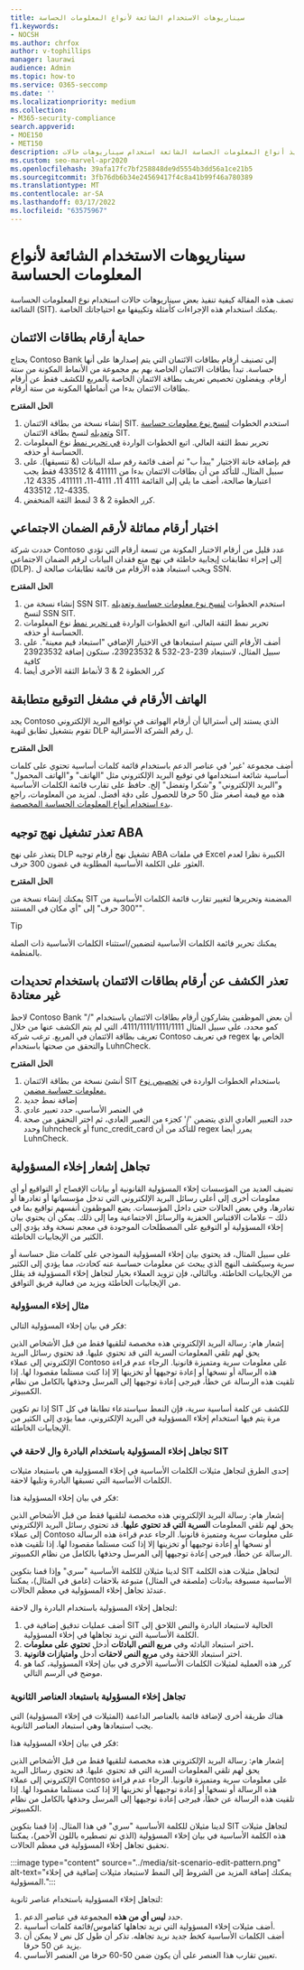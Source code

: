 ```yaml
---
title: سيناريوهات الاستخدام الشائعة لأنواع المعلومات الحساسة
f1.keywords:
- NOCSH
ms.author: chrfox
author: v-tophillips
manager: laurawi
audience: Admin
ms.topic: how-to
ms.service: O365-seccomp
ms.date: ''
ms.localizationpriority: medium
ms.collection:
- M365-security-compliance
search.appverid:
- MOE150
- MET150
description: كيفية تنفيذ أنواع المعلومات الحساسة الشائعة استخدام سيناريوهات حالات
ms.custom: seo-marvel-apr2020
ms.openlocfilehash: 39afa17fc7bf258848de9d5554b3dd56a1ce21b5
ms.sourcegitcommit: 3fb76db6b34e24569417f4c8a41b99f46a780389
ms.translationtype: MT
ms.contentlocale: ar-SA
ms.lasthandoff: 03/17/2022
ms.locfileid: "63575967"
---
```

# <a name="common-usage-scenarios-for-sensitive-information-types"></a>سيناريوهات الاستخدام الشائعة لأنواع المعلومات الحساسة

تصف هذه المقالة كيفية تنفيذ بعض سيناريوهات حالات استخدام نوع المعلومات الحساسة الشائعة (SIT). يمكنك استخدام هذه الإجراءات كأمثلة وتكييفها مع احتياجاتك الخاصة.

## <a name="protect-credit-card-numbers"></a>حماية أرقام بطاقات الائتمان

يحتاج Contoso Bank إلى تصنيف أرقام بطاقات الائتمان التي يتم إصدارها على أنها حساسة. تبدأ بطاقات الائتمان الخاصة بهم بم مجموعة من الأنماط المكونة من ستة أرقام. ويفضلون تخصيص تعريف بطاقة الائتمان الخاصة بالمربع للكشف فقط عن أرقام بطاقات الائتمان بدءا من أنماطها المكونة من ستة أرقام.

**الحل المقترح**

1. إنشاء نسخة من بطاقة الائتمان SIT. استخدم الخطوات [لنسخ نوع معلومات حساسة وتعديله](create-a-custom-sensitive-information-type.md#copy-and-modify-a-sensitive-information-type) لنسخ بطاقة الائتمان SIT.
1. تحرير نمط الثقة العالي. اتبع الخطوات الواردة [في تحرير نمط](sit-get-started-exact-data-match-create-rule-package.md#edit-or-delete-the-sensitive-information-type-pattern) نوع المعلومات الحساسة أو حذفه.
1. قم بإضافة خانة الاختيار "يبدأ ب" ثم أضف قائمة رقم سلة البيانات (& تنسيقها). على سبيل المثال، للتأكد من أن بطاقات الائتمان بدءا من 411111 & 433512 فقط يجب اعتبارها صالحة، أضف ما يلي إلى القائمة 4111 11، 4111-11، 411111، 4335 12، 4335-12، 433512.
1. كرر الخطوة 2 & 3 لنمط الثقة المنخفض.

## <a name="test-numbers-similar-to-social-security-numbers"></a>اختبار أرقام مماثلة لأرقم الضمان الاجتماعي

حددت شركة Contoso عدد قليل من أرقام الاختبار المكونة من تسعة أرقام التي تؤدي إلى إجراء تطابقات إيجابية خاطئة في نهج منع فقدان البيانات لرقم الضمان الاجتماعي (DLP). ويحب استبعاد هذه الأرقام من قائمة تطابقات صالحة ل SSN.

**الحل المقترح**

1. إنشاء نسخة من SSN SIT. استخدم الخطوات [لنسخ نوع معلومات حساسة وتعديله](create-a-custom-sensitive-information-type.md#copy-and-modify-a-sensitive-information-type) لنسخ SSN SIT.
1. تحرير نمط الثقة العالي. اتبع الخطوات الواردة [في تحرير نمط](sit-get-started-exact-data-match-create-rule-package.md#edit-or-delete-the-sensitive-information-type-pattern) نوع المعلومات الحساسة أو حذفه.
1. أضف الأرقام التي سيتم استبعادها في الاختيار الإضافي "استبعاد قيم معينة". على سبيل المثال، لاستبعاد 239-23-532 & 23923532، ستكون إضافة 23923532 كافية
1. كرر الخطوة 2 & 3 لأنماط الثقة الأخرى أيضا

## <a name="phone-numbers-in-signature-trigger-match"></a>الهاتف الأرقام في مشغل التوقيع متطابقة

يجد Contoso الذي يستند إلى أستراليا أن أرقام الهواتف في تواقيع البريد الإلكتروني تقوم بتشغيل تطابق لنهية DLP ل رقم الشركة الأسترالية.

**الحل المقترح**

أضف مجموعة 'غير' في عناصر الدعم باستخدام قائمة كلمات أساسية تحتوي على كلمات أساسية شائعة استخدامها في توقيع البريد الإلكتروني مثل "الهاتف" و"الهاتف المحمول" و"البريد الإلكتروني" و"شكرا وتفضل" إلخ. حافظ على تقارب قائمة الكلمات الأساسية هذه مع قيمة أصغر مثل 50 حرفا للحصول على دقة أفضل. لمزيد من المعلومات، راجع [بدء استخدام أنواع المعلومات الحساسة المخصصة](create-a-custom-sensitive-information-type.md).

## <a name="unable-to-trigger-aba-routing-policy"></a>تعذر تشغيل نهج توجيه ABA

يتعذر على نهج DLP تشغيل نهج أرقام توجيه ABA في ملفات Excel الكبيرة نظرا لعدم العثور على الكلمة الأساسية المطلوبة في غضون 300 حرف.

**الحل المقترح**

يمكنك إنشاء نسخة من SIT المضمنة وتحريرها لتغيير تقارب قائمة الكلمات الأساسية من "300 حرف" إلى "أي مكان في المستند".

> [!TIP]
> يمكنك تحرير قائمة الكلمات الأساسية لتضمين/استثناء الكلمات الأساسية ذات الصلة بالمنظمة.

## <a name="unable-to-detect-credit-card-numbers-with-unusual-delimiters"></a>تعذر الكشف عن أرقام بطاقات الائتمان باستخدام تحديدات غير معتادة

لاحظ Contoso Bank أن بعض الموظفين يشاركون أرقام بطاقات الائتمان باستخدام "/" كمو محدد، على سبيل المثال 4111/1111/1111/1111، التي لم يتم الكشف عنها من خلال تعريف بطاقة الائتمان في المربع. ترغب شركة Contoso في تعريف regex الخاص بها والتحقق من صحتها باستخدام LuhnCheck.

**الحل المقترح**

1. أنشئ نسخة من بطاقة الائتمان SIT باستخدام الخطوات الواردة في [تخصيص نوع معلومات حساسة مضمن.](customize-a-built-in-sensitive-information-type.md)
1. إضافة نمط جديد
1. في العنصر الأساسي، حدد تعبير عادي
1. حدد التعبير العادي الذي يتضمن '/' كجزء من التعبير العادي، ثم اختر التحقق من صحة وحدد luhncheck أو func_credit_card للتأكد من أن regex يمرر أيضا LuhnCheck.

## <a name="ignore-a-disclaimer-notice"></a>تجاهل إشعار إخلاء المسؤولية

تضيف العديد من المؤسسات إخلاء المسؤولية القانونية أو بيانات الإفصاح أو التواقيع أو أي معلومات أخرى إلى أعلى رسائل البريد الإلكتروني التي تدخل مؤسساتها أو تغادرها أو تغادرها، وفي بعض الحالات حتى داخل المؤسسات. يضع الموظفون أنفسهم تواقيع بما في ذلك – علامات الاقتباس الحفزية والرسائل الاجتماعية وما إلى ذلك. يمكن أن يحتوي بيان إخلاء المسؤولية أو التوقيع على المصطلحات الموجودة في معجم نسخة وقد يؤدي إلى الكثير من الإيجابيات الخاطئة.  

على سبيل المثال، قد يحتوي بيان إخلاء المسؤولية النموذجي على كلمات مثل حساسة أو سرية وسيكشف النهج الذي يبحث عن معلومات حساسة عنه كحادث، مما يؤدي إلى الكثير من الإيجابيات الخاطئة. وبالتالي، فإن تزويد العملاء بخيار لتجاهل إخلاء المسؤولية قد يقلل من الإيجابيات الخاطئة ويزيد من فعالية فريق التوافق.

### <a name="example-of-disclaimer"></a>مثال إخلاء المسؤولية

فكر في بيان إخلاء المسؤولية التالي:

إشعار هام: رسالة البريد الإلكتروني هذه مخصصة لتلقيها فقط من قبل الأشخاص الذين يحق لهم تلقي المعلومات السرية التي قد تحتوي عليها. قد تحتوي رسائل البريد الإلكتروني إلى عملاء Contoso على معلومات سرية ومتميزة قانونيا. الرجاء عدم قراءة هذه الرسالة أو نسخها أو إعادة توجيهها أو تخزينها إلا إذا كنت مستلما مقصودا لها. إذا تلقيت هذه الرسالة عن خطأ، فيرجى إعادة توجيهها إلى المرسل وحذفها بالكامل من نظام الكمبيوتر.

إذا تم تكوين SIT للكشف عن كلمة أساسية سرية، فإن النمط سياستدعاء تطابقا في كل مرة يتم فيها استخدام إخلاء المسؤولية في البريد الإلكتروني، مما يؤدي إلى الكثير من الإيجابيات الخاطئة.

### <a name="ignore-disclaimer-using-prefix-and-suffix-in-sit"></a>تجاهل إخلاء المسؤولية باستخدام البادرة وال لاحقة في SIT

إحدى الطرق لتجاهل مثيلات الكلمات الأساسية في إخلاء المسؤولية هي باستبعاد مثيلات الكلمات الأساسية التي تسبقها البادرة وتليها لاحقة.

فكر في بيان إخلاء المسؤولية هذا:

إشعار هام: رسالة البريد الإلكتروني هذه مخصصة لتلقيها فقط من قبل الأشخاص الذين يحق لهم تلقي  المعلومات **السرية التي قد تحتوي عليها**. قد تحتوي رسائل البريد الإلكتروني إلى عملاء Contoso على معلومات سرية ومتميزة قانونيا. الرجاء عدم قراءة هذه الرسالة أو نسخها أو إعادة توجيهها أو تخزينها إلا إذا كنت مستلما مقصودا لها. إذا تلقيت هذه الرسالة عن خطأ، فيرجى إعادة توجيهها إلى المرسل وحذفها بالكامل من نظام الكمبيوتر.

لدينا مثيلان للكلمة الأساسية "سري" وإذا قمنا بتكوين SIT لتجاهل مثيلات هذه الكلمة الأساسية مسبوقة ببادئات (ملصقة في المثال) متبوعة بلاحقات (غامق في المثال)، يمكننا عندئذ تجاهل إخلاء المسؤولية في معظم الحالات.

لتجاهل إخلاء المسؤولية باستخدام البادرة وال لاحقة:

1. أضف عمليات تدقيق إضافية في SIT الحالية لاستبعاد البادرة والنص اللاحق إلى الكلمة الأساسية التي نريد تجاهلها في إخلاء المسؤولية.
1. اختر استبعاد البادئه وفي **مربع النص البادئات** أدخل **تحتوي على معلومات.**
1. اختر استبعاد اللاحقة وفي **مربع النص لاحقات** أدخل **وامتيازات قانونية**.
1. كرر هذه العملية لمثيلات الكلمات الأساسية الأخرى في بيان إخلاء المسؤولية، كما هو موضح في الرسم التالي.

### <a name="ignore-disclaimer-by-excluding-secondary-elements"></a>تجاهل إخلاء المسؤولية باستبعاد العناصر الثانوية

هناك طريقة أخرى لإضافة قائمة بالعناصر الداعمة (المثيلات في إخلاء المسؤولية) التي يجب استبعادها وهي استبعاد العناصر الثانوية.

فكر في بيان إخلاء المسؤولية هذا:

إشعار هام: رسالة البريد الإلكتروني هذه مخصصة لتلقيها فقط من قبل الأشخاص الذين يحق لهم تلقي المعلومات السرية التي قد تحتوي عليها. قد تحتوي رسائل البريد الإلكتروني إلى عملاء Contoso على معلومات سرية ومتميزة قانونيا. الرجاء عدم قراءة هذه الرسالة أو نسخها أو إعادة توجيهها أو تخزينها إلا إذا كنت مستلما مقصودا لها. إذا تلقيت هذه الرسالة عن خطأ، فيرجى إعادة توجيهها إلى المرسل وحذفها بالكامل من نظام الكمبيوتر.

لدينا مثيلان للكلمة الأساسية "سري" في هذا المثال. إذا قمنا بتكوين SIT لتجاهل مثيلات هذه الكلمة الأساسية في بيان إخلاء المسؤولية (الذي تم تصطيره باللون الأحمر)، يمكننا تحقيق تجاهل إخلاء المسؤولية في معظم الحالات.

:::image type="content" source="../media/sit-scenario-edit-pattern.png" alt-text="يمكنك إضافة المزيد من الشروط إلى النمط لاستبعاد مثيلات إضافية في إخلاء المسؤولية.":::

لتجاهل إخلاء المسؤولية باستخدام عناصر ثانوية:

1. حدد **ليس أي من هذه** المجموعة في عناصر الدعم.
1. أضف مثيلات إخلاء المسؤولية التي نريد تجاهلها كقاموس/قائمة كلمات أساسية.
1. أضف الكلمات الأساسية كخط جديد نريد تجاهله. تذكر أن طول كل نص لا يمكن أن يزيد عن 50 حرفا.
1. تعيين تقارب هذا العنصر على أن يكون ضمن 50-60 حرفا من العنصر الأساسي.
